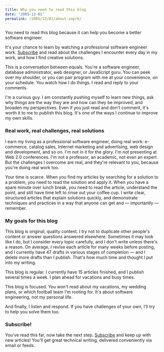 ```yaml
---
title: Why you need to read this blog
date: "2005-12-01"
permalink: /2005/12/01/about-xaprb/
---
```

You need to read this blog because it can help you become a better software engineer.

It's your chance to learn by watching a professional software engineer work. [Subscribe][1] and read about the challenges I encounter every day in my work, and how I find creative solutions.

This is a conversation between equals. You're a software engineer, database administrator, web designer, or JavaScript guru. You can peek over my shoulder, or you can pair program with me at your convenience, on your schedule. You watch how I do things. I read and reply to your comments.

I'm a curious guy. I am constantly pushing myself to learn new things, ask why things are the way they are and how can they be improved, and broaden my perspectives. Even if you just read and don't comment, it's worth it to me to publish this blog. It's one of the ways I continue to improve my own skills.

### Real work, real challenges, real solutions

I earn my living as a professional software engineer, doing real work: e-commerce, catalog sales, Internet marketing and advertising, web design and development, and so on. I'm not in it for the glory. I'm not presenting at Web 2.0 conferences. I'm not a professor, an academic, not even an expert. But the challenges I overcome are real, and they're relevant to you, because you're doing real work too.

Your time is scarce. When you find my articles by searching for a solution to a problem, you need to read the solution and apply it. When you have a spare minute over lunch break, you need to read the article, understand the point, and still have time left to rinse out your coffee cup. I write clear, structured articles that explain solutions quickly, and demonstrate techniques and practices in a way that anyone can get and &#8212; importantly &#8212; remember.

### My goals for this blog

This blog is original, quality content. I try not to duplicate other people's content or answer questions answered elsewhere. Sometimes it may look like I do, but I consider every topic carefully, and I don't write unless there's a reason. On average, I revise each article for many weeks before posting, and I currently have 47 drafts in various stages of completion &#8212; and I delete more drafts than I publish. That's how much time and thought I put into my writing.

This blog is regular. I currently have 15 articles finished, and I publish several times a week. I plan ahead for vacations and busy times.

This blog is focused. You won't read about my vacations, my wedding plans, or which football team I'm rooting for. It's about software engineering, not my personal life.

And finally, I listen and respond. If you have challenges of your own, I'll try to help you solve them too.

### Subscribe!

You've read this far, now take the next step. [Subscribe][1] and keep up with new articles! You'll get great technical writing, delivered conveniently via email or feeds.

 [1]: /blog/subscribe/
